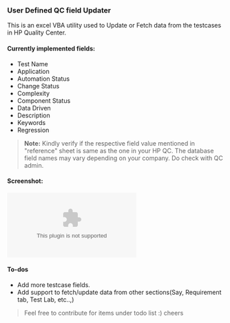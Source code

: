### User Defined QC field Updater 
This is an excel VBA utility used to Update or Fetch data from the testcases in HP Quality Center.

#### Currently implemented fields:
- Test Name
- Application
- Automation Status
- Change Status
- Complexity
- Component Status
- Data Driven
- Description
- Keywords
- Regression

> **Note:** Kindly verify if the respective field value mentioned in "reference" sheet is same as the one in your HP QC. The database field names may vary depending on your company. Do check with QC admin.


#### Screenshot: 
![alt text][logo]


#### To-dos
- Add more testcase fields.
- Add support to fetch/update data from other sections(Say, Requirement tab, Test Lab, etc..,)


> Feel free to contribute for items under todo list :)
> cheers 


[logo]: www.google.com "test"
